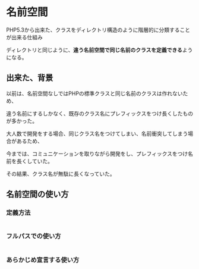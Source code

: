 # 名前空間
PHP5.3から出来た、クラスをディレクトリ構造のように階層的に分類することが出来る仕組み

ディレクトリと同じように、**違う名前空間で同じ名前のクラスを定義できる**ようになる。

## 出来た、背景
以前は、名前空間なしではPHPの標準クラスと同じ名前のクラスは作れないため、

違う名前にするしかなく、既存のクラス名にプレフィックスをつけ長くしたものが多かった。

大人数で開発をする場合、同じクラス名をつけてしまい、名前衝突してしまう場合があるため、

今までは、コミュニケーションを取りながら開発をし、プレフィックスをつけ名前を長くしていた。

その結果、クラス名が無駄に長くなっていた。

## 名前空間の使い方

### 定義方法
```php

```

### フルパスでの使い方
```php

```

### あらかじめ宣言する使い方
